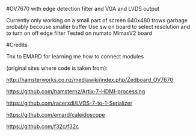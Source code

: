 #OV7670 with edge detection filter and VGA and LVDS output

Currently only working on a small part of screen 640x480 trows garbage probably becouse smaller buffer
Use sw on board to select resolution and to turn on off edge filter
Tested on numato MimasV2 board

#Credits

Tnx to EMARD for learning me how to connect modules

(original sites where code is taken from):

http://hamsterworks.co.nz/mediawiki/index.php/Zedboard_OV7670

https://github.com/hamsternz/Artix-7-HDMI-processing

https://github.com/racerxdl/LVDS-7-to-1-Serializer

https://github.com/emard/caleidoscope

https://github.com/f32c/f32c
